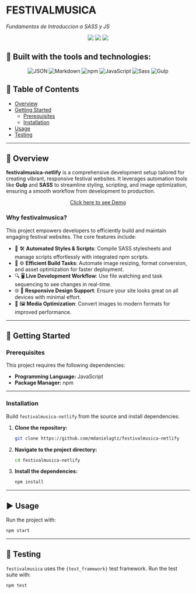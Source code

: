 # FESTIVALMUSICA

*Fundamentos de Introduccion a SASS y JS*

<p align="center">
  <img src="https://img.shields.io/badge/last%20commit-last%20friday-brightgreen" />
  <img src="https://img.shields.io/badge/scss-32.7%25-blue" />
  <img src="https://img.shields.io/badge/languages-4-blue" />
</p>

## 🧰 Built with the tools and technologies:

<p align="center">
<img src="https://img.shields.io/badge/JSON-black" alt="JSON" />
<img src="https://img.shields.io/badge/Markdown-black" alt="Markdown" />
<img src="https://img.shields.io/badge/npm-red" alt="npm" />
<img src="https://img.shields.io/badge/JavaScript-yellow" alt="JavaScript" />
<img src="https://img.shields.io/badge/Sass-pink" alt="Sass" />
<img src="https://img.shields.io/badge/Gulp-red" alt="Gulp" />
</p>


## 📑 Table of Contents
- [Overview](#overview)  
- [Getting Started](#getting-started)  
  - [Prerequisites](#prerequisites)  
  - [Installation](#installation)  
- [Usage](#usage)  
- [Testing](#testing)  

---

## 🧾 Overview

**festivalmusica-netlify** is a comprehensive development setup tailored for creating vibrant, responsive festival websites. It leverages automation tools like **Gulp** and **SASS** to streamline styling, scripting, and image optimization, ensuring a smooth workflow from development to production.

<p align="center">
  <a href="https://mdanielagtz.github.io/festivalmusica/">Click here to see Demo</a>
</p>

### Why festivalmusica?

This project empowers developers to efficiently build and maintain engaging festival websites. The core features include:

- 🎨 🛠️ **Automated Styles & Scripts**: Compile SASS stylesheets and manage scripts effortlessly with integrated npm scripts.  
- 🚀 ⚙️ **Efficient Build Tasks**: Automate image resizing, format conversion, and asset optimization for faster deployment.  
- 🔍 🖥️ **Live Development Workflow**: Use file watching and task sequencing to see changes in real-time.  
- 🌐 📱 **Responsive Design Support**: Ensure your site looks great on all devices with minimal effort.  
- 🎥 🖼️ **Media Optimization**: Convert images to modern formats for improved performance.  

---

## 🚀 Getting Started

### Prerequisites

This project requires the following dependencies:

- **Programming Language:** JavaScript  
- **Package Manager:** npm  

---

### Installation

Build `festivalmusica-netlify` from the source and install dependencies:

1. **Clone the repository:**
   ```bash
   git clone https://github.com/mdanielagtz/festivalmusica-netlify
   ```

2. **Navigate to the project directory:**
   ```bash
   cd festivalmusica-netlify
   ```

3. **Install the dependencies:**
   ```bash
   npm install
   ```

---

## ▶️ Usage

Run the project with:

```bash
npm start
```

---

## 🧪 Testing

`festivalmusica` uses the `{test_framework}` test framework. Run the test suite with:

```bash
npm test
```
